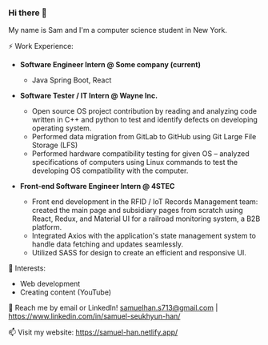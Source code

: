 ### Hi there 👋

My name is Sam and I'm a computer science student in New York.

⚡️ Work Experience:
- **Software Engineer Intern @ Some company (current)**
  - Java Spring Boot, React
- **Software Tester / IT Intern @ Wayne Inc.**
  - Open source OS project contribution by reading and analyzing code written in C++ and python to test and identify defects on developing operating system.
  - Performed data migration from GitLab to GitHub using Git Large File Storage (LFS)
  - Performed hardware compatibility testing for given OS – analyzed specifications of computers using Linux commands to test the developing OS compatibility with the computer.

- **Front-end Software Engineer Intern @ 4STEC**
  - Front end development in the RFID / IoT Records Management team: created the main page and subsidiary pages from scratch using React, Redux, and Material UI for a railroad monitoring system, a B2B platform.
  - Integrated Axios with the application's state management system to handle data fetching and updates seamlessly.
  - Utilized SASS for design to create an efficient and responsive UI.

 🌱 Interests:
 - Web development
 - Creating content (YouTube)

💬 Reach me by email or LinkedIn! samuelhan.s713@gmail.com | https://www.linkedin.com/in/samuel-seukhyun-han/

📫 Visit my website: https://samuel-han.netlify.app/
